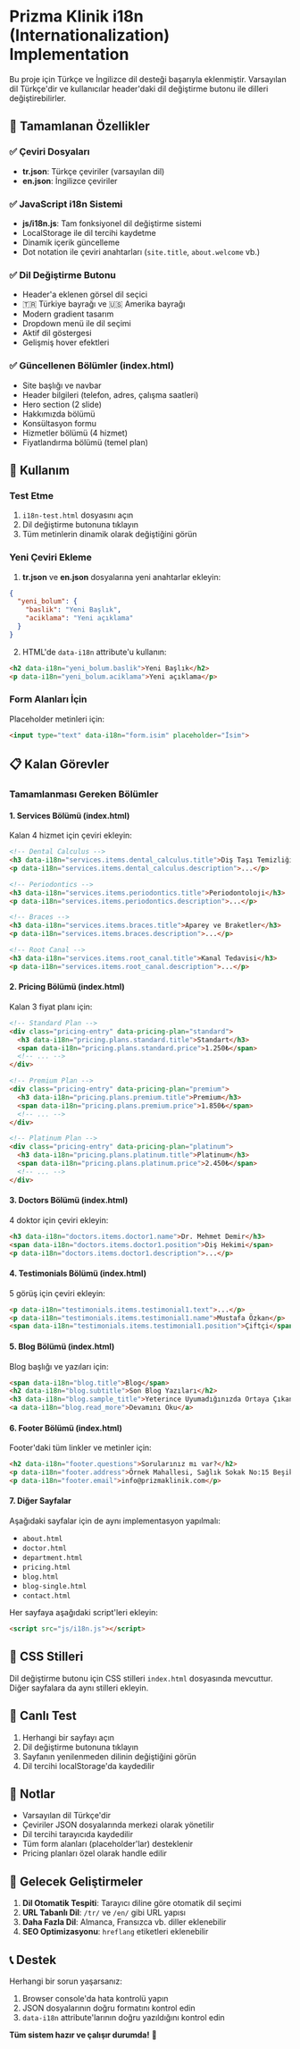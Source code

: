 # Prizma Klinik i18n (Internationalization) Implementation

Bu proje için Türkçe ve İngilizce dil desteği başarıyla eklenmiştir. Varsayılan dil Türkçe'dir ve kullanıcılar header'daki dil değiştirme butonu ile dilleri değiştirebilirler.

## 🎯 Tamamlanan Özellikler

### ✅ Çeviri Dosyaları
- **tr.json**: Türkçe çeviriler (varsayılan dil)
- **en.json**: İngilizce çeviriler

### ✅ JavaScript i18n Sistemi
- **js/i18n.js**: Tam fonksiyonel dil değiştirme sistemi
- LocalStorage ile dil tercihi kaydetme
- Dinamik içerik güncelleme
- Dot notation ile çeviri anahtarları (`site.title`, `about.welcome` vb.)

### ✅ Dil Değiştirme Butonu
- Header'a eklenen görsel dil seçici
- 🇹🇷 Türkiye bayrağı ve 🇺🇸 Amerika bayrağı
- Modern gradient tasarım
- Dropdown menü ile dil seçimi
- Aktif dil göstergesi
- Gelişmiş hover efektleri

### ✅ Güncellenen Bölümler (index.html)
- Site başlığı ve navbar
- Header bilgileri (telefon, adres, çalışma saatleri)
- Hero section (2 slide)
- Hakkımızda bölümü
- Konsültasyon formu
- Hizmetler bölümü (4 hizmet)
- Fiyatlandırma bölümü (temel plan)

## 🔧 Kullanım

### Test Etme
1. `i18n-test.html` dosyasını açın
2. Dil değiştirme butonuna tıklayın
3. Tüm metinlerin dinamik olarak değiştiğini görün

### Yeni Çeviri Ekleme
1. **tr.json** ve **en.json** dosyalarına yeni anahtarlar ekleyin:
```json
{
  "yeni_bolum": {
    "baslik": "Yeni Başlık",
    "aciklama": "Yeni açıklama"
  }
}
```

2. HTML'de `data-i18n` attribute'u kullanın:
```html
<h2 data-i18n="yeni_bolum.baslik">Yeni Başlık</h2>
<p data-i18n="yeni_bolum.aciklama">Yeni açıklama</p>
```

### Form Alanları İçin
Placeholder metinleri için:
```html
<input type="text" data-i18n="form.isim" placeholder="İsim">
```

## 📋 Kalan Görevler

### Tamamlanması Gereken Bölümler

#### 1. Services Bölümü (index.html)
Kalan 4 hizmet için çeviri ekleyin:
```html
<!-- Dental Calculus -->
<h3 data-i18n="services.items.dental_calculus.title">Diş Taşı Temizliği</h3>
<p data-i18n="services.items.dental_calculus.description">...</p>

<!-- Periodontics -->
<h3 data-i18n="services.items.periodontics.title">Periodontoloji</h3>
<p data-i18n="services.items.periodontics.description">...</p>

<!-- Braces -->
<h3 data-i18n="services.items.braces.title">Aparey ve Braketler</h3>
<p data-i18n="services.items.braces.description">...</p>

<!-- Root Canal -->
<h3 data-i18n="services.items.root_canal.title">Kanal Tedavisi</h3>
<p data-i18n="services.items.root_canal.description">...</p>
```

#### 2. Pricing Bölümü (index.html)
Kalan 3 fiyat planı için:
```html
<!-- Standard Plan -->
<div class="pricing-entry" data-pricing-plan="standard">
  <h3 data-i18n="pricing.plans.standard.title">Standart</h3>
  <span data-i18n="pricing.plans.standard.price">1.250₺</span>
  <!-- ... -->
</div>

<!-- Premium Plan -->
<div class="pricing-entry" data-pricing-plan="premium">
  <h3 data-i18n="pricing.plans.premium.title">Premium</h3>
  <span data-i18n="pricing.plans.premium.price">1.850₺</span>
  <!-- ... -->
</div>

<!-- Platinum Plan -->
<div class="pricing-entry" data-pricing-plan="platinum">
  <h3 data-i18n="pricing.plans.platinum.title">Platinum</h3>
  <span data-i18n="pricing.plans.platinum.price">2.450₺</span>
  <!-- ... -->
</div>
```

#### 3. Doctors Bölümü (index.html)
4 doktor için çeviri ekleyin:
```html
<h3 data-i18n="doctors.items.doctor1.name">Dr. Mehmet Demir</h3>
<span data-i18n="doctors.items.doctor1.position">Diş Hekimi</span>
<p data-i18n="doctors.items.doctor1.description">...</p>
```

#### 4. Testimonials Bölümü (index.html)
5 görüş için çeviri ekleyin:
```html
<p data-i18n="testimonials.items.testimonial1.text">...</p>
<p data-i18n="testimonials.items.testimonial1.name">Mustafa Özkan</p>
<span data-i18n="testimonials.items.testimonial1.position">Çiftçi</span>
```

#### 5. Blog Bölümü (index.html)
Blog başlığı ve yazıları için:
```html
<span data-i18n="blog.title">Blog</span>
<h2 data-i18n="blog.subtitle">Son Blog Yazıları</h2>
<h3 data-i18n="blog.sample_title">Yeterince Uyumadığınızda Ortaya Çıkan Korkutucu Şeyler</h3>
<a data-i18n="blog.read_more">Devamını Oku</a>
```

#### 6. Footer Bölümü (index.html)
Footer'daki tüm linkler ve metinler için:
```html
<h2 data-i18n="footer.questions">Sorularınız mı var?</h2>
<p data-i18n="footer.address">Örnek Mahallesi, Sağlık Sokak No:15 Beşiktaş/İstanbul</p>
<p data-i18n="footer.email">info@prizmaklinik.com</p>
```

#### 7. Diğer Sayfalar
Aşağıdaki sayfalar için de aynı implementasyon yapılmalı:
- `about.html`
- `doctor.html`
- `department.html`
- `pricing.html`
- `blog.html`
- `blog-single.html`
- `contact.html`

Her sayfaya aşağıdaki script'leri ekleyin:
```html
<script src="js/i18n.js"></script>
```

## 🎨 CSS Stilleri

Dil değiştirme butonu için CSS stilleri `index.html` dosyasında mevcuttur. Diğer sayfalara da aynı stilleri ekleyin.

## 🚀 Canlı Test

1. Herhangi bir sayfayı açın
2. Dil değiştirme butonuna tıklayın
3. Sayfanın yenilenmeden dilinin değiştiğini görün
4. Dil tercihi localStorage'da kaydedilir

## 📝 Notlar

- Varsayılan dil Türkçe'dir
- Çeviriler JSON dosyalarında merkezi olarak yönetilir
- Dil tercihi tarayıcıda kaydedilir
- Tüm form alanları (placeholder'lar) desteklenir
- Pricing planları özel olarak handle edilir

## 🔄 Gelecek Geliştirmeler

1. **Dil Otomatik Tespiti**: Tarayıcı diline göre otomatik dil seçimi
2. **URL Tabanlı Dil**: `/tr/` ve `/en/` gibi URL yapısı
3. **Daha Fazla Dil**: Almanca, Fransızca vb. diller eklenebilir
4. **SEO Optimizasyonu**: `hreflang` etiketleri eklenebilir

## 📞 Destek

Herhangi bir sorun yaşarsanız:
1. Browser console'da hata kontrolü yapın
2. JSON dosyalarının doğru formatını kontrol edin
3. `data-i18n` attribute'larının doğru yazıldığını kontrol edin

**Tüm sistem hazır ve çalışır durumda!** 🎉 